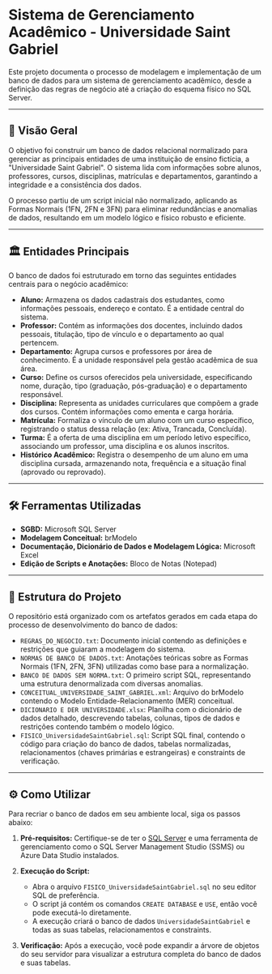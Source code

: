 # Sistema de Gerenciamento Acadêmico - Universidade Saint Gabriel

Este projeto documenta o processo de modelagem e implementação de um banco de dados para um sistema de gerenciamento acadêmico, desde a definição das regras de negócio até a criação do esquema físico no SQL Server.

---

## 🚀 Visão Geral

O objetivo foi construir um banco de dados relacional normalizado para gerenciar as principais entidades de uma instituição de ensino fictícia, a "Universidade Saint Gabriel". O sistema lida com informações sobre alunos, professores, cursos, disciplinas, matrículas e departamentos, garantindo a integridade e a consistência dos dados.

O processo partiu de um script inicial não normalizado, aplicando as Formas Normais (1FN, 2FN e 3FN) para eliminar redundâncias e anomalias de dados, resultando em um modelo lógico e físico robusto e eficiente.

---

## 🏛️ Entidades Principais

O banco de dados foi estruturado em torno das seguintes entidades centrais para o negócio acadêmico:

* **Aluno:** Armazena os dados cadastrais dos estudantes, como informações pessoais, endereço e contato. É a entidade central do sistema.
* **Professor:** Contém as informações dos docentes, incluindo dados pessoais, titulação, tipo de vínculo e o departamento ao qual pertencem.
* **Departamento:** Agrupa cursos e professores por área de conhecimento. É a unidade responsável pela gestão acadêmica de sua área.
* **Curso:** Define os cursos oferecidos pela universidade, especificando nome, duração, tipo (graduação, pós-graduação) e o departamento responsável.
* **Disciplina:** Representa as unidades curriculares que compõem a grade dos cursos. Contém informações como ementa e carga horária.
* **Matrícula:** Formaliza o vínculo de um aluno com um curso específico, registrando o status dessa relação (ex: Ativa, Trancada, Concluída).
* **Turma:** É a oferta de uma disciplina em um período letivo específico, associando um professor, uma disciplina e os alunos inscritos.
* **Histórico Acadêmico:** Registra o desempenho de um aluno em uma disciplina cursada, armazenando nota, frequência e a situação final (aprovado ou reprovado).

---

## 🛠️ Ferramentas Utilizadas

* **SGBD:** Microsoft SQL Server
* **Modelagem Conceitual:** brModelo
* **Documentação, Dicionário de Dados e Modelagem Lógica:** Microsoft Excel
* **Edição de Scripts e Anotações:** Bloco de Notas (Notepad)

---

## 📁 Estrutura do Projeto

O repositório está organizado com os artefatos gerados em cada etapa do processo de desenvolvimento do banco de dados:

* `REGRAS_DO_NEGOCIO.txt`: Documento inicial contendo as definições e restrições que guiaram a modelagem do sistema.
* `NORMAS DE BANCO DE DADOS.txt`: Anotações teóricas sobre as Formas Normais (1FN, 2FN, 3FN) utilizadas como base para a normalização.
* `BANCO DE DADOS SEM NORMA.txt`: O primeiro script SQL, representando uma estrutura denormalizada com diversas anomalias.
* `CONCEITUAL_UNIVERSIDADE_SAINT_GABRIEL.xml`: Arquivo do brModelo contendo o Modelo Entidade-Relacionamento (MER) conceitual.
* `DICIONARIO E DER UNIVERSIDADE.xlsx`: Planilha com o dicionário de dados detalhado, descrevendo tabelas, colunas, tipos de dados e restrições contendo também o modelo lógico.
* `FISICO_UniversidadeSaintGabriel.sql`: Script SQL final, contendo o código para criação do banco de dados, tabelas normalizadas, relacionamentos (chaves primárias e estrangeiras) e constraints de verificação.

---

## ⚙️ Como Utilizar

Para recriar o banco de dados em seu ambiente local, siga os passos abaixo:

1.  **Pré-requisitos:** Certifique-se de ter o [SQL Server](https://www.microsoft.com/pt-br/sql-server/sql-server-downloads) e uma ferramenta de gerenciamento como o SQL Server Management Studio (SSMS) ou Azure Data Studio instalados.

2.  **Execução do Script:**
    * Abra o arquivo `FISICO_UniversidadeSaintGabriel.sql` no seu editor SQL de preferência.
    * O script já contém os comandos `CREATE DATABASE` e `USE`, então você pode executá-lo diretamente.
    * A execução criará o banco de dados `UniversidadeSaintGabriel` e todas as suas tabelas, relacionamentos e constraints.

3.  **Verificação:** Após a execução, você pode expandir a árvore de objetos do seu servidor para visualizar a estrutura completa do banco de dados e suas tabelas.
